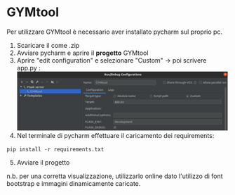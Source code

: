# GYMtool
Per utilizzare GYMtool è necessario aver installato pycharm sul proprio pc.
1. Scaricare il come .zip 
2. Avviare pycharm e aprire il **progetto** GYMtool
3. Aprire "edit configuration" e selezionare "Custom" -> poi scrivere app.py :
![alt text](https://github.com/sergiosolmonte/GYMtool/blob/main/custom.png?raw=true)
4. Nel terminale di pycharm effettuare il caricamento dei requirements:
```
pip install -r requirements.txt
```
5. Avviare il progetto

n.b. per una corretta visualizzazione, utilizzarlo online dato l'utilizzo di font bootstrap e immagini dinamicamente caricate.
